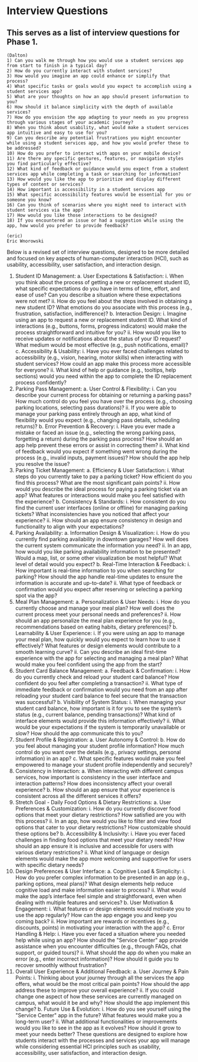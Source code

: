# Interview Questions

## This serves as a list of interview questions for Phase 1.
    (Dalton)
    1) Can you walk me through how you would use a student services app from start to finish in a typical day? 
    2) How do you currently interact with student services? 
    3) How would you imagine an app could enhance or simplify that process? 
    4) What specific tasks or goals would you expect to accomplish using a student services app? 
    5) What are your thoughts on how an app should present information to you? 
    6) How should it balance simplicity with the depth of available services? 
    7) How do you envision the app adapting to your needs as you progress through various stages of your academic journey? 
    8) When you think about usability, what would make a student services app intuitive and easy to use for you? 
    9) Can you describe any potential frustrations you might encounter while using a student services app, and how you would prefer these to be addressed? 
    10) How do you prefer to interact with apps on your mobile device? 
    11) Are there any specific gestures, features, or navigation styles you find particularly effective? 
    12) What kind of feedback or guidance would you expect from a student services app while completing a task or searching for information? 
    13) How would you like the app to prioritize and display different types of content or services? 
    14) How important is accessibility in a student services app 
    15) What specific accessibility features would be essential for you or someone you know? 
    16) Can you think of scenarios where you might need to interact with student services via the app?  
    17) How would you like those interactions to be designed? 
    18) If you encountered an issue or had a suggestion while using the app, how would you prefer to provide feedback?

    (eric)
    Eric Wnorowski
Below is a revised set of interview questions, designed to be more detailed and focused on key aspects of
human-computer interaction (HCI), such as usability, accessibility, user satisfaction, and interaction
design.
1. Student ID Management:
a. User Expectations & Satisfaction:
i. When you think about the process of getting a new or replacement student ID,
what specific expectations do you have in terms of time, effort, and ease of use?
Can you describe a situation where these expectations were not met?
ii. How do you feel about the steps involved in obtaining a new student ID? What
emotions do you associate with this process (e.g., frustration, satisfaction,
indifference)?
b. Interaction Design:
i. Imagine using an app to request a new or replacement student ID. What kind of
interactions (e.g., buttons, forms, progress indicators) would make the process
straightforward and intuitive for you?
ii. How would you like to receive updates or notifications about the status of your
ID request? What medium would be most effective (e.g., push notifications,
email)?
c. Accessibility & Usability:
i. Have you ever faced challenges related to accessibility (e.g., vision, hearing,
motor skills) when interacting with student services? How could an app make
this process more accessible for everyone?
ii. What kind of help or guidance (e.g., tooltips, help sections) would you need
within the app to complete the ID replacement process confidently?
2. Parking Pass Management:
a. User Control & Flexibility:
i. Can you describe your current process for obtaining or returning a parking pass?
How much control do you feel you have over the process (e.g., choosing parking
locations, selecting pass durations)?
ii. If you were able to manage your parking pass entirely through an app, what kind
of flexibility would you expect (e.g., changing pass details, scheduling returns)?
b. Error Prevention & Recovery:
i. Have you ever made a mistake or faced an issue (e.g., selecting the wrong
parking pass, forgetting a return) during the parking pass process? How should an
app help prevent these errors or assist in correcting them?
ii. What kind of feedback would you expect if something went wrong during the
process (e.g., invalid inputs, payment issues)? How should the app help you
resolve the issue?
3. Parking Ticket Management:
a. Efficiency & User Satisfaction:
i. What steps do you currently take to pay a parking ticket? How efficient do you
find this process? What are the most significant pain points?
ii. How would you describe the ideal process for paying a parking ticket via an app?
What features or interactions would make you feel satisfied with the experience?
b. Consistency & Standards:
i. How consistent do you find the current user interfaces (online or offline) for
managing parking tickets? What inconsistencies have you noticed that affect your
experience?
ii. How should an app ensure consistency in design and functionality to align with
your expectations?
4. Parking Availability:
a. Information Design & Visualization:
i. How do you currently find parking availability in downtown garages? How well
does the current system communicate the information you need?
ii. In an app, how would you like parking availability information to be presented?
Would a map, list, or some other visualization be most helpful? What level of
detail would you expect?
b. Real-Time Interaction & Feedback:
i. How important is real-time information to you when searching for parking? How
should the app handle real-time updates to ensure the information is accurate and
up-to-date?
ii. What type of feedback or confirmation would you expect after reserving or
selecting a parking spot via the app?
5. Meal Plan Management:
a. Personalization & User Needs:
i. How do you currently choose and manage your meal plan? How well does the
current process meet your personal needs and preferences?
ii. How should an app personalize the meal plan experience for you (e.g.,
recommendations based on eating habits, dietary preferences)?
b. Learnability & User Experience:
i. If you were using an app to manage your meal plan, how quickly would you
expect to learn how to use it effectively? What features or design elements would
contribute to a smooth learning curve?
ii. Can you describe an ideal first-time experience with the app for selecting and
managing a meal plan? What would make you feel confident using the app from
the start?
6. Student Card Balance Management:
a. Feedback & Confirmation:
i. How do you currently check and reload your student card balance? How
confident do you feel after completing a transaction?
ii. What type of immediate feedback or confirmation would you need from an app
after reloading your student card balance to feel secure that the transaction was
successful?
b. Visibility of System Status:
i. When managing your student card balance, how important is it for you to see the
system’s status (e.g., current balance, pending transactions)? What kind of
interface elements would provide this information effectively?
ii. What would be your expectations if the system is temporarily unavailable or
slow? How should the app communicate this to you?
7. Student Profile & Registration:
a. User Autonomy & Control:
b. How do you feel about managing your student profile information? How much control do
you want over the details (e.g., privacy settings, personal information) in an app?
c. What specific features would make you feel empowered to manage your student profile
independently and securely?
8. Consistency in Interaction:
a. When interacting with different campus services, how important is consistency in the user
interface and interaction patterns? How does inconsistency affect your overall
experience?
b. How should an app ensure that your experience is consistent across all the different
services it offers?
9. Stretch Goal - Daily Food Options & Dietary Restrictions:
a. User Preferences & Customization:
i. How do you currently discover food options that meet your dietary restrictions?
How satisfied are you with this process?
ii. In an app, how would you like to filter and view food options that cater to your
dietary restrictions? How customizable should these options be?
b. Accessibility & Inclusivity:
i. Have you ever faced challenges in finding food options that meet your dietary
needs? How should an app ensure it is inclusive and accessible for users with
various dietary restrictions?
ii. What kind of language or design elements would make the app more welcoming
and supportive for users with specific dietary needs?
10. Design Preferences & User Interface:
a. Cognitive Load & Simplicity:
i. How do you prefer complex information to be presented in an app (e.g., parking
options, meal plans)? What design elements help reduce cognitive load and make
information easier to process?
ii. What would make the app’s interface feel simple and straightforward, even when
dealing with multiple features and services?
b. User Motivation & Engagement:
i. What features or design elements would motivate you to use the app regularly?
How can the app engage you and keep you coming back?
ii. How important are rewards or incentives (e.g., discounts, points) in motivating
your interaction with the app?
c. Error Handling & Help:
i. Have you ever faced a situation where you needed help while using an app? How
should the "Service Center" app provide assistance when you encounter
difficulties (e.g., through FAQs, chat support, or guided tours)?
ii. What should the app do when you make an error (e.g., enter incorrect
information)? How should it guide you to recover smoothly without frustration?
11. Overall User Experience & Additional Feedback:
a. User Journey & Pain Points:
i. Thinking about your journey through all the services the app offers, what would
be the most critical pain points? How should the app address these to improve
your overall experience?
ii. If you could change one aspect of how these services are currently managed on
campus, what would it be and why? How should the app implement this change?
b. Future Use & Evolution:
i. How do you see yourself using the "Service Center" app in the future? What
features would make you a long-term user?
ii. What additional functionalities or improvements would you like to see in the app
as it evolves? How should it grow to meet your needs better?
These questions are designed to explore how students interact with the processes and services your app
will manage while considering essential HCI principles such as usability, accessibility, user satisfaction,
and interaction design.
